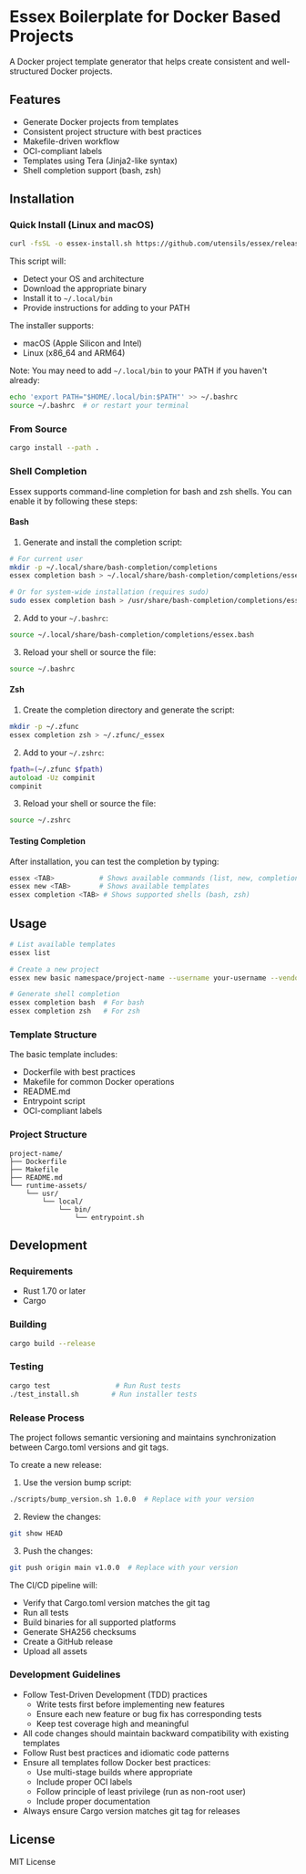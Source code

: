 # Essex Boilerplate for Docker Based Projects

A Docker project template generator that helps create consistent and well-structured Docker projects.

## Features

- Generate Docker projects from templates
- Consistent project structure with best practices
- Makefile-driven workflow
- OCI-compliant labels
- Templates using Tera (Jinja2-like syntax)
- Shell completion support (bash, zsh)

## Installation

### Quick Install (Linux and macOS)

```bash
curl -fsSL -o essex-install.sh https://github.com/utensils/essex/releases/latest/download/download_cli.sh && bash essex-install.sh
```

This script will:
- Detect your OS and architecture
- Download the appropriate binary
- Install it to `~/.local/bin`
- Provide instructions for adding to your PATH

The installer supports:
- macOS (Apple Silicon and Intel)
- Linux (x86_64 and ARM64)

Note: You may need to add `~/.local/bin` to your PATH if you haven't already:
```bash
echo 'export PATH="$HOME/.local/bin:$PATH"' >> ~/.bashrc
source ~/.bashrc  # or restart your terminal
```

### From Source

```bash
cargo install --path .
```

### Shell Completion

Essex supports command-line completion for bash and zsh shells. You can enable it by following these steps:

#### Bash

1. Generate and install the completion script:
```bash
# For current user
mkdir -p ~/.local/share/bash-completion/completions
essex completion bash > ~/.local/share/bash-completion/completions/essex.bash

# Or for system-wide installation (requires sudo)
sudo essex completion bash > /usr/share/bash-completion/completions/essex
```

2. Add to your `~/.bashrc`:
```bash
source ~/.local/share/bash-completion/completions/essex.bash
```

3. Reload your shell or source the file:
```bash
source ~/.bashrc
```

#### Zsh

1. Create the completion directory and generate the script:
```bash
mkdir -p ~/.zfunc
essex completion zsh > ~/.zfunc/_essex
```

2. Add to your `~/.zshrc`:
```zsh
fpath=(~/.zfunc $fpath)
autoload -Uz compinit
compinit
```

3. Reload your shell or source the file:
```bash
source ~/.zshrc
```

#### Testing Completion

After installation, you can test the completion by typing:
```bash
essex <TAB>           # Shows available commands (list, new, completion, help)
essex new <TAB>       # Shows available templates
essex completion <TAB> # Shows supported shells (bash, zsh)
```

## Usage

```bash
# List available templates
essex list

# Create a new project
essex new basic namespace/project-name --username your-username --vendor "Your Company"

# Generate shell completion
essex completion bash  # For bash
essex completion zsh   # For zsh
```

### Template Structure

The basic template includes:
- Dockerfile with best practices
- Makefile for common Docker operations
- README.md
- Entrypoint script
- OCI-compliant labels

### Project Structure

```
project-name/
├── Dockerfile
├── Makefile
├── README.md
└── runtime-assets/
    └── usr/
        └── local/
            └── bin/
                └── entrypoint.sh
```

## Development

### Requirements

- Rust 1.70 or later
- Cargo

### Building

```bash
cargo build --release
```

### Testing

```bash
cargo test                # Run Rust tests
./test_install.sh        # Run installer tests
```

### Release Process

The project follows semantic versioning and maintains synchronization between Cargo.toml versions and git tags.

To create a new release:

1. Use the version bump script:
```bash
./scripts/bump_version.sh 1.0.0  # Replace with your version
```

2. Review the changes:
```bash
git show HEAD
```

3. Push the changes:
```bash
git push origin main v1.0.0  # Replace with your version
```

The CI/CD pipeline will:
- Verify that Cargo.toml version matches the git tag
- Run all tests
- Build binaries for all supported platforms
- Generate SHA256 checksums
- Create a GitHub release
- Upload all assets

### Development Guidelines

- Follow Test-Driven Development (TDD) practices
  - Write tests first before implementing new features
  - Ensure each new feature or bug fix has corresponding tests
  - Keep test coverage high and meaningful
- All code changes should maintain backward compatibility with existing templates
- Follow Rust best practices and idiomatic code patterns
- Ensure all templates follow Docker best practices:
  - Use multi-stage builds where appropriate
  - Include proper OCI labels
  - Follow principle of least privilege (run as non-root user)
  - Include proper documentation
- Always ensure Cargo version matches git tag for releases

## License

MIT License